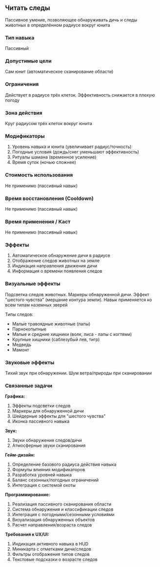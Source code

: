 ## Читать следы

Пассивное умение, позволяющее обнаруживать дичь и следы животных в определённом радиусе вокруг юнита

### Тип навыка

Пассивный

### Допустимые цели

Сам юнит (автоматическое сканирование области)

### Ограничения

Действует в радиусе трёх клеток. Эффективность снижается в плохую погоду

### Зона действия

Круг радиусом трёх клеток вокруг юнита

### Модификаторы

1. Уровень навыка и юнита (увеличивает радиус/точность)
2. Погодные условия (дождь/снег уменьшают эффективность)
3. Ритуалы шамана (временное усиление)
4. Время суток (ночью сложнее)

### Стоимость использования

Не применимо (пассивный навык)

### Время восстановления (Cooldown)

Не применимо (пассивный навык)

### Время применения / Каст

Не применимо (пассивный навык)

### Эффекты

1. Автоматическое обнаружение дичи в радиусе
2. Отображение следов животных на земле
3. Индикация направления движения дичи
4. Информация о времени появления следов

### Визуальные эффекты

Подсветка следов животных. Маркеры обнаруженной дичи. Эффект "шестого чувства" (мерцание контура земли). Навык применяется ко всем типам наземных зверей

Типы следов:
- Малые травоядные животные (лапы)
- Парнокопытные
- Малые и средние хищники (волк, лиса - лапы с когтями)
- Крупные хищники (саблезубый лев, тигр)
- Медведь
- Мамонт

### Звуковые эффекты

Тихий звук при обнаружении. Шум ветра/природы при сканировании

### Связанные задачи

**Графика:**
1. Эффекты подсветки следов
2. Маркеры для обнаруженной дичи
3. Шейдерные эффекты для "шестого чувства"
4. Иконка пассивного навыка

**Звук:**
1. Звуки обнаружения следов/дичи
2. Атмосферные звуки сканирования

**Гейм-дизайн:**
1. Определение базового радиуса действия навыка
2. Формулы влияния модификаторов
3. Разработка уровней навыка
4. Баланс сезонных/погодных ограничений
5. Интеграция с системой охоты

**Программирование:**
1. Реализация пассивного сканирования области
2. Система обнаружения и классификации следов
3. Интеграция с погодными/сезонными условиями
4. Визуализация обнаруженных объектов
5. Расчет направления/возраста следов

**Требования к UX/UI:**
1. Индикация активного навыка в HUD
2. Миникарта с отметками дичи/следов
3. Фильтры отображения типов следов
4. Текстовые подсказки о возрасте следов